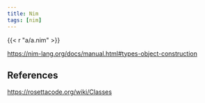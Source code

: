 ```yaml
---
title: Nim
tags: [nim]
---
```


{{< r "a/a.nim" >}}

<https://nim-lang.org/docs/manual.html#types-object-construction>

## References

<https://rosettacode.org/wiki/Classes>
